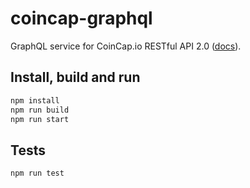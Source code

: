 # coincap-graphql
GraphQL service for CoinCap.io RESTful API 2.0 ([docs](https://docs.coincap.io/)).

## Install, build and run

```sh
npm install
npm run build
npm run start
```

## Tests

```sh
npm run test
```
